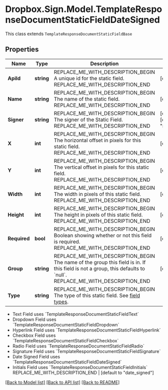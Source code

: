 # Dropbox.Sign.Model.TemplateResponseDocumentStaticFieldDateSigned
This class extends `TemplateResponseDocumentStaticFieldBase`

## Properties

Name | Type | Description | Notes
------------ | ------------- | ------------- | -------------
**ApiId** | **string** | REPLACE_ME_WITH_DESCRIPTION_BEGIN A unique id for the static field. REPLACE_ME_WITH_DESCRIPTION_END | [optional] 
**Name** | **string** | REPLACE_ME_WITH_DESCRIPTION_BEGIN The name of the static field. REPLACE_ME_WITH_DESCRIPTION_END | [optional] 
**Signer** | **string** | REPLACE_ME_WITH_DESCRIPTION_BEGIN The signer of the Static Field. REPLACE_ME_WITH_DESCRIPTION_END | [optional] [default to "me_now"]
**X** | **int** | REPLACE_ME_WITH_DESCRIPTION_BEGIN The horizontal offset in pixels for this static field. REPLACE_ME_WITH_DESCRIPTION_END | [optional] 
**Y** | **int** | REPLACE_ME_WITH_DESCRIPTION_BEGIN The vertical offset in pixels for this static field. REPLACE_ME_WITH_DESCRIPTION_END | [optional] 
**Width** | **int** | REPLACE_ME_WITH_DESCRIPTION_BEGIN The width in pixels of this static field. REPLACE_ME_WITH_DESCRIPTION_END | [optional] 
**Height** | **int** | REPLACE_ME_WITH_DESCRIPTION_BEGIN The height in pixels of this static field. REPLACE_ME_WITH_DESCRIPTION_END | [optional] 
**Required** | **bool** | REPLACE_ME_WITH_DESCRIPTION_BEGIN Boolean showing whether or not this field is required. REPLACE_ME_WITH_DESCRIPTION_END | [optional] 
**Group** | **string** | REPLACE_ME_WITH_DESCRIPTION_BEGIN The name of the group this field is in. If this field is not a group, this defaults to &#x60;null&#x60;. REPLACE_ME_WITH_DESCRIPTION_END | [optional] 
**Type** | **string** | REPLACE_ME_WITH_DESCRIPTION_BEGIN The type of this static field. See [field types](/api/reference/constants/#field-types).

* Text Field uses &#x60;TemplateResponseDocumentStaticFieldText&#x60;
* Dropdown Field uses &#x60;TemplateResponseDocumentStaticFieldDropdown&#x60;
* Hyperlink Field uses &#x60;TemplateResponseDocumentStaticFieldHyperlink&#x60;
* Checkbox Field uses &#x60;TemplateResponseDocumentStaticFieldCheckbox&#x60;
* Radio Field uses &#x60;TemplateResponseDocumentStaticFieldRadio&#x60;
* Signature Field uses &#x60;TemplateResponseDocumentStaticFieldSignature&#x60;
* Date Signed Field uses &#x60;TemplateResponseDocumentStaticFieldDateSigned&#x60;
* Initials Field uses &#x60;TemplateResponseDocumentStaticFieldInitials&#x60; REPLACE_ME_WITH_DESCRIPTION_END | [default to "date_signed"]

[[Back to Model list]](../README.md#documentation-for-models) [[Back to API list]](../README.md#documentation-for-api-endpoints) [[Back to README]](../README.md)

